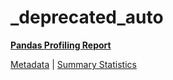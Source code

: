 # _deprecated_auto

[**Pandas Profiling Report**](https://epistasislab.github.io/pmlb/profile/_deprecated_auto.html)

[Metadata](metadata.yaml) | [Summary Statistics](summary_stats.tsv)

